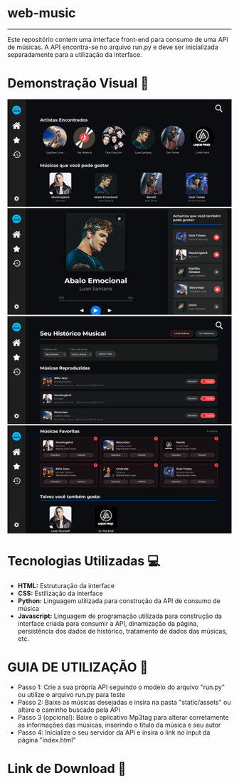 # web-music
---
Este repositório contem uma interface front-end para consumo de uma API de músicas. A API encontra-se no arquivo run.py e deve ser inicializada separadamente para a utilização da interface.

# Demonstração Visual 🔎
![inicio](static/assets/index.png)
![login1](static/assets/reproducao.png)
![foto1](static/assets/paghistorico.png)
![foto1](static/assets/favoritas.png)

# Tecnologias Utilizadas 💻
- **HTML:** Estruturação da interface
- **CSS:** Estilização da interface
- **Python:** Linguagem utilizada para construção da API de consumo de música
- **Javascript:** Linguagem de programação utilizada para construção da interface criada para consumir a API, dinamização da página, persistência dos dados de histórico, tratamento de dados das músicas, etc.

# GUIA DE UTILIZAÇÃO 📝
- Passo 1: Crie a sua própria API seguindo o modelo do arquivo "run.py" ou utilize o arquivo run.py para teste
- Passo 2: Baixe as músicas desejadas e insira na pasta "static/assets" ou altere o caminho buscado pela API
- Passo 3 (opcional): Baixe o aplicativo Mp3tag para alterar corretamente as informações das músicas, inserindo o título da música e seu autor
- Passo 4: Inicialize o seu servidor da API e insira o link no input da página "index.html"

# Link de Download 💾
